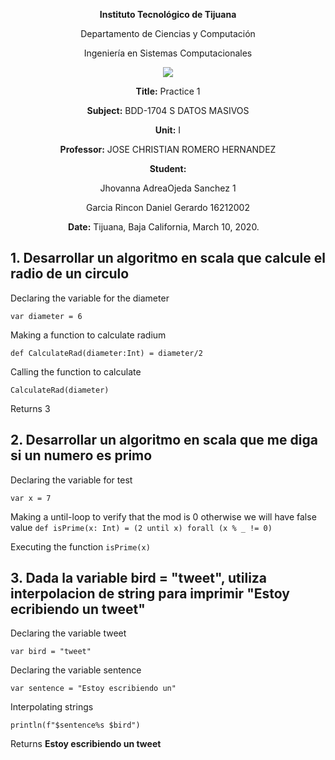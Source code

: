 <div align="center">

**Instituto Tecnológico de Tijuana**

Departamento de Ciencias y Computación

Ingeniería en Sistemas Computacionales

 [![](https://upload.wikimedia.org/wikipedia/commons/2/2e/ITT.jpg)](https://upload.wikimedia.org/wikipedia/commons/2/2e/ITT.jpg)

**Title:**
Practice 1

**Subject:**
BDD-1704 S DATOS MASIVOS

**Unit:**
 I

**Professor:**
JOSE CHRISTIAN ROMERO HERNANDEZ

**Student:**

Jhovanna AdreaOjeda Sanchez
1

Garcia Rincon Daniel Gerardo 
16212002



**Date:**
Tijuana, Baja California, March 10, 2020. 
</div>


## 1. Desarrollar un algoritmo en scala que calcule el radio de un circulo

Declaring the variable for the diameter

`var diameter = 6`

Making a function to calculate radium

`def CalculateRad(diameter:Int) = diameter/2`

Calling the function to calculate

`CalculateRad(diameter)`

Returns 3

##  2. Desarrollar un algoritmo en scala que me diga si un numero es primo
Declaring the variable for test

`var x = 7`

Making a until-loop to verify that the mod is 0 otherwise we will have false value
`def isPrime(x: Int) = (2 until x) forall (x % _ != 0)`

Executing the function
`isPrime(x)`

## 3. Dada la variable bird = "tweet", utiliza interpolacion de string para imprimir "Estoy ecribiendo un tweet"

Declaring the variable tweet

`var bird = "tweet"`

Declaring the variable sentence

`var sentence = "Estoy escribiendo un"`

Interpolating strings

`println(f"$sentence%s $bird")`

Returns **Estoy escribiendo un tweet**
